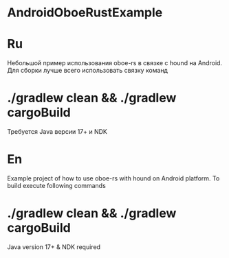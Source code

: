 # AndroidOboeRustExample

# Ru
Небольшой пример использования oboe-rs в связке с hound на Android.
Для сборки лучше всего использовать связку команд 

# ./gradlew clean && ./gradlew cargoBuild

Требуется Java версии 17+ и NDK 

# En
Example project of how to use oboe-rs with hound on Android platform.
To build execute following commands

# ./gradlew clean && ./gradlew cargoBuild

Java version 17+ & NDK required
